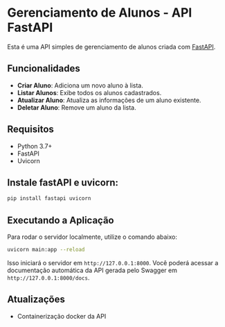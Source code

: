 
# Gerenciamento de Alunos - API FastAPI

Esta é uma API simples de gerenciamento de alunos criada com [FastAPI](https://fastapi.tiangolo.com/).

## Funcionalidades

- **Criar Aluno**: Adiciona um novo aluno à lista.
- **Listar Alunos**: Exibe todos os alunos cadastrados.
- **Atualizar Aluno**: Atualiza as informações de um aluno existente.
- **Deletar Aluno**: Remove um aluno da lista.

## Requisitos

- Python 3.7+
- FastAPI
- Uvicorn

## Instale fastAPI e uvicorn:
``` bash
pip install fastapi uvicorn
```

## Executando a Aplicação

Para rodar o servidor localmente, utilize o comando abaixo:
``` bash
uvicorn main:app --reload
```
Isso iniciará o servidor em ```http://127.0.0.1:8000```. Você poderá acessar a documentação automática da API gerada pelo Swagger em ```http://127.0.0.1:8000/docs```.

## Atualizações
- Containerização docker da API



  



